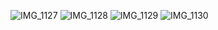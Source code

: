 ![IMG_1127](https://user-images.githubusercontent.com/112874218/189828090-8611bb8b-8db8-4ae3-9b19-d1d51c2fbdd9.JPG)
![IMG_1128](https://user-images.githubusercontent.com/112874218/189828148-e7ab5560-8368-45ad-8cc3-3d8fb6b8c0fe.JPG)
![IMG_1129](https://user-images.githubusercontent.com/112874218/189828233-3120489e-8179-439c-b504-703b0df064b4.JPG)
![IMG_1130](https://user-images.githubusercontent.com/112874218/189828280-aa572548-c0c4-419b-a2eb-0e63d08d6f97.JPG)



